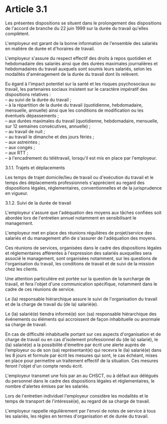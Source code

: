 # Article 3.1

Les présentes dispositions se situent dans le prolongement des dispositions de l'accord de branche du 22 juin 1999 sur la durée du travail qu'elles complètent.

L'employeur est garant de la bonne information de l'ensemble des salariés en matière de durée et d'horaires de travail.

L'employeur s'assure du respect effectif des droits à repos quotidien et hebdomadaire des salariés ainsi que des durées maximales journalières et hebdomadaires du travail auxquels sont soumis leurs salariés, selon les modalités d'aménagement de la durée du travail dont ils relèvent.

Eu égard à l'impact potentiel sur la santé et les risques psychosociaux au travail, les partenaires sociaux insistent sur le caractère impératif des dispositions relatives :  
 – au suivi de la durée du travail ;  
 – à la répartition de la durée du travail (quotidienne, hebdomadaire, mensuelle, annuelle) ainsi que les conditions de modification ou les éventuels dépassements ;  
 – aux durées maximales du travail (quotidienne, hebdomadaire, mensuelle, sur 12 semaines consécutives, annuelle) ;  
 – au travail de nuit ;  
 – au travail le dimanche et des jours fériés ;  
 – aux astreintes ;  
 – aux congés ;  
 – aux RTT ;  
 – à l'encadrement du télétravail, lorsqu'il est mis en place par l'employeur.

3.1.1. Trajets et déplacements

Les temps de trajet domicile/lieu de travail ou d'exécution du travail et le temps des déplacements professionnels s'apprécient au regard des dispositions légales, réglementaires, conventionnelles et de la jurisprudence en vigueur.

3.1.2. Suivi de la durée de travail

L'employeur s'assure que l'adéquation des moyens aux tâches confiées soit abordée lors de l'entretien annuel notamment en sensibilisant le management.

L'employeur met en place des réunions régulières de projet/service des salariés et du management afin de s'assurer de l'adéquation des moyens.

Ces réunions de services, organisées dans le cadre des dispositions légales et réglementaires afférentes à l'expression des salariés auxquelles sera associé le management, sont organisées notamment, sur les questions de l'organisation du travail, les conditions de travail et de suivi de la mission chez les clients.

Une attention particulière est portée sur la question de la surcharge de travail, et fera l'objet d'une communication spécifique, notamment dans le cadre de ces réunions de service.

Le (la) responsable hiérarchique assure le suivi de l'organisation du travail et de la charge de travail du (de la) salarié(e).

Le (la) salarié(e) tiendra informé(e) son (sa) responsable hiérarchique des événements ou éléments qui accroissent de façon inhabituelle ou anormale sa charge de travail.

En cas de difficulté inhabituelle portant sur ces aspects d'organisation et de charge de travail ou en cas d'isolement professionnel du (de la) salarié), le (la) salarié(e) a la possibilité d'émettre par écrit une alerte auprès de l'employeur ou de son (sa) représentant(e) qui recevra le (la) salarié(e) dans les 8 jours et formule par écrit les mesures qui sont, le cas échéant, mises en place pour permettre un traitement effectif de la situation. Ces mesures feront l'objet d'un compte rendu écrit.

L'employeur transmet une fois par an au CHSCT, ou à défaut aux délégués du personnel dans le cadre des dispositions légales et réglementaires, le nombre d'alertes émises par les salariés.

Lors de l'entretien individuel l'employeur considère les modalités et le temps de transport de l'intéressé(e), au regard de sa charge de travail.

L'employeur rappelle régulièrement par l'envoi de notes de service à tous les salariés, les règles en termes d'organisation et de durée du travail.

